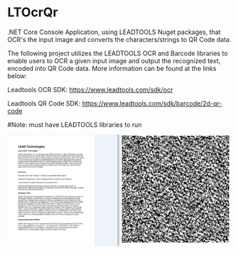 # LTOcrQr
.NET Core Console Application, using LEADTOOLS Nuget packages, that OCR's the input image and converts the characters/strings to QR Code data.

The following project utilizes the LEADTOOLS OCR and Barcode libraries to enable users to OCR a given input image and output the recognized text, encoded into QR Code data. More information can be found at the links below:

Leadtools OCR SDK:
https://www.leadtools.com/sdk/ocr

Leadtools QR Code SDK:
https://www.leadtools.com/sdk/barcode/2d-qr-code

#Note: must have LEADTOOLS libraries to run

![Screenshot](OcrQr.png)
